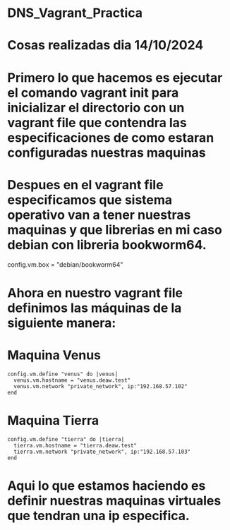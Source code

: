 # DNS_Vagrant_Practica

# Cosas realizadas dia 14/10/2024

# Primero lo que hacemos es ejecutar el comando vagrant init para inicializar el directorio con un vagrant file que contendra las especificaciones de como estaran configuradas nuestras maquinas

# Despues en el vagrant file especificamos que sistema operativo van a tener nuestras maquinas y que librerias en mi caso debian con libreria bookworm64.

config.vm.box = "debian/bookworm64"

# Ahora en nuestro vagrant file definimos las máquinas de la siguiente manera: 

# Maquina Venus
    config.vm.define "venus" do |venus| 
      venus.vm.hostname = "venus.deaw.test"
      venus.vm.network "private_network", ip:"192.168.57.102"
    end

# Maquina Tierra

    config.vm.define "tierra" do |tierra| 
      tierra.vm.hostname = "tierra.deaw.test"
      tierra.vm.network "private_network", ip:"192.168.57.103"
    end
# Aqui lo que estamos haciendo es definir nuestras maquinas virtuales que tendran una ip especifica.

